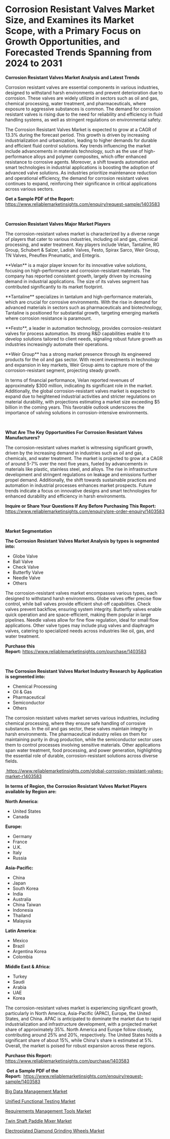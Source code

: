 <p><h1>Corrosion Resistant Valves Market Size, and Examines its Market Scope, with a Primary Focus on Growth Opportunities, and Forecasted Trends Spanning from 2024 to 2031</h1></p><p><strong>Corrosion Resistant Valves Market Analysis and Latest Trends</strong></p>
<p><p>Corrosion resistant valves are essential components in various industries, designed to withstand harsh environments and prevent deterioration due to corrosion. These valves are widely utilized in sectors such as oil and gas, chemical processing, water treatment, and pharmaceuticals, where exposure to aggressive substances is common. The demand for corrosion resistant valves is rising due to the need for reliability and efficiency in fluid handling systems, as well as stringent regulations on environmental safety.</p><p>The Corrosion Resistant Valves Market is expected to grow at a CAGR of 13.3% during the forecast period. This growth is driven by increasing industrialization and urbanization, leading to higher demands for durable and efficient fluid control solutions. Key trends influencing the market include advancements in materials technology, such as the use of high-performance alloys and polymer composites, which offer enhanced resistance to corrosive agents. Moreover, a shift towards automation and smart technologies in industrial applications is boosting the adoption of advanced valve solutions. As industries prioritize maintenance reduction and operational efficiency, the demand for corrosion resistant valves continues to expand, reinforcing their significance in critical applications across various sectors.</p></p>
<p><strong>Get a Sample PDF of the Report:&nbsp;</strong> <a href="https://www.reliablemarketinsights.com/enquiry/request-sample/1403583?utm_campaign=1785&utm_medium=2&utm_source=Github&utm_content=ia&utm_term=23102024&utm_id=corrosion-resistant-valves">https://www.reliablemarketinsights.com/enquiry/request-sample/1403583</a></p>
<p>&nbsp;</p>
<p><strong>Corrosion Resistant Valves Major Market Players</strong></p>
<p><p>The corrosion-resistant valves market is characterized by a diverse range of players that cater to various industries, including oil and gas, chemical processing, and water treatment. Key players include Velan, Tantaline, RG Group, Schubert & Salzer, Ladish Valves, Festo, Spirax Sarco, Weir Group, TN Valves, Pneuflex Pneumatic, and Entegris.</p><p>**Velan** is a major player known for its innovative valve solutions, focusing on high-performance and corrosion-resistant materials. The company has reported consistent growth, largely driven by increasing demand in industrial applications. The size of its valves segment has contributed significantly to its market footprint.</p><p>**Tantaline** specializes in tantalum and high-performance materials, which are crucial for corrosive environments. With the rise in demand for advanced materials in sectors such as pharmaceuticals and biotechnology, Tantaline is positioned for substantial growth, targeting emerging markets where corrosion resistance is paramount.</p><p>**Festo**, a leader in automation technology, provides corrosion-resistant valves for process automation. Its strong R&D capabilities enable it to develop solutions tailored to client needs, signaling robust future growth as industries increasingly automate their operations.</p><p>**Weir Group** has a strong market presence through its engineered products for the oil and gas sector. With recent investments in technology and expansion in key markets, Weir Group aims to capture more of the corrosion-resistant segment, projecting steady growth.</p><p>In terms of financial performance, Velan reported revenues of approximately $300 million, indicating its significant role in the market. Additionally, the global corrosion-resistant valves market is expected to expand due to heightened industrial activities and stricter regulations on material durability, with projections estimating a market size exceeding $5 billion in the coming years. This favorable outlook underscores the importance of valving solutions in corrosion-intensive environments.</p></p>
<p>&nbsp;</p>
<p><strong>What Are The Key Opportunities For Corrosion Resistant Valves Manufacturers?</strong></p>
<p><p>The corrosion-resistant valves market is witnessing significant growth, driven by the increasing demand in industries such as oil and gas, chemicals, and water treatment. The market is projected to grow at a CAGR of around 5-7% over the next five years, fueled by advancements in materials like plastic, stainless steel, and alloys. The rise in infrastructure development and stringent regulations on leakage and emissions further propel demand. Additionally, the shift towards sustainable practices and automation in industrial processes enhances market prospects. Future trends indicate a focus on innovative designs and smart technologies for enhanced durability and efficiency in harsh environments.</p></p>
<p><strong>Inquire or Share Your Questions If Any Before Purchasing This Report:</strong> <a href="https://www.reliablemarketinsights.com/enquiry/pre-order-enquiry/1403583?utm_campaign=1785&utm_medium=2&utm_source=Github&utm_content=ia&utm_term=23102024&utm_id=corrosion-resistant-valves">https://www.reliablemarketinsights.com/enquiry/pre-order-enquiry/1403583</a></p>
<p>&nbsp;</p>
<p><strong>Market Segmentation</strong></p>
<p><strong>The Corrosion Resistant Valves Market Analysis by types is segmented into:</strong></p>
<p><ul><li>Globe Valve</li><li>Ball Valve</li><li>Check Valve</li><li>Butterfly Valve</li><li>Needle Valve</li><li>Others</li></ul></p>
<p><p>The corrosion-resistant valves market encompasses various types, each designed to withstand harsh environments. Globe valves offer precise flow control, while ball valves provide efficient shut-off capabilities. Check valves prevent backflow, ensuring system integrity. Butterfly valves enable quick operation and are space-efficient, making them popular in large pipelines. Needle valves allow for fine flow regulation, ideal for small flow applications. Other valve types may include plug valves and diaphragm valves, catering to specialized needs across industries like oil, gas, and water treatment.</p></p>
<p><strong>Purchase this Report:&nbsp;</strong><a href="https://www.reliablemarketinsights.com/purchase/1403583?utm_campaign=1785&utm_medium=2&utm_source=Github&utm_content=ia&utm_term=23102024&utm_id=corrosion-resistant-valves">https://www.reliablemarketinsights.com/purchase/1403583</a></p>
<p>&nbsp;</p>
<p><strong>The Corrosion Resistant Valves Market Industry Research by Application is segmented into:</strong></p>
<p><ul><li>Chemical Processing</li><li>Oil & Gas</li><li>Pharmaceutical</li><li>Semiconductor</li><li>Others</li></ul></p>
<p><p>The corrosion resistant valves market serves various industries, including chemical processing, where they ensure safe handling of corrosive substances. In the oil and gas sector, these valves maintain integrity in harsh environments. The pharmaceutical industry relies on them for maintaining purity in drug production, while the semiconductor sector uses them to control processes involving sensitive materials. Other applications span water treatment, food processing, and power generation, highlighting the essential role of durable, corrosion-resistant solutions across diverse fields.</p></p>
<p><a href="https://www.reliablemarketinsights.com/global-corrosion-resistant-valves-market-r1403583?utm_campaign=1785&utm_medium=2&utm_source=Github&utm_content=ia&utm_term=23102024&utm_id=corrosion-resistant-valves">&nbsp;https://www.reliablemarketinsights.com/global-corrosion-resistant-valves-market-r1403583</a></p>
<p><strong>In terms of Region, the Corrosion Resistant Valves Market Players available by Region are:</strong></p>
<p>
    <p> <strong> North America: </strong>
        <ul>
            <li>United States</li>
            <li>Canada</li>
        </ul>
        </p> 
    <p> <strong> Europe: </strong>
        <ul>
            <li>Germany</li>
            <li>France</li>
            <li>U.K.</li>
            <li>Italy</li>
            <li>Russia</li>
        </ul>
        </p> 
    <p> <strong> Asia-Pacific: </strong>
        <ul>
            <li>China</li>
            <li>Japan</li>
            <li>South Korea</li>
            <li>India</li>
            <li>Australia</li>
            <li>China Taiwan</li>
            <li>Indonesia</li>
            <li>Thailand</li>
            <li>Malaysia</li>
        </ul>
        </p> 
    <p> <strong> Latin America: </strong>
        <ul>
            <li>Mexico</li>
            <li>Brazil</li>
            <li>Argentina Korea</li>
            <li>Colombia</li>
        </ul>
        </p> 
    <p> <strong> Middle East & Africa: </strong>
        <ul>
            <li>Turkey</li>
            <li>Saudi</li>
            <li>Arabia</li>
            <li>UAE</li>
            <li>Korea</li>
        </ul>
    </p>
    </p>
<p><p>The corrosion-resistant valves market is experiencing significant growth, particularly in North America, Asia-Pacific (APAC), Europe, the United States, and China. APAC is anticipated to dominate the market due to rapid industrialization and infrastructure development, with a projected market share of approximately 35%. North America and Europe follow closely, contributing around 25% and 20%, respectively. The United States holds a significant share of about 15%, while China's share is estimated at 5%. Overall, the market is poised for robust expansion across these regions.</p></p>
<p><strong>Purchase this Report: </strong><a href="https://www.reliablemarketinsights.com/purchase/1403583?utm_campaign=1785&utm_medium=2&utm_source=Github&utm_content=ia&utm_term=23102024&utm_id=corrosion-resistant-valves">https://www.reliablemarketinsights.com/purchase/1403583</a></p>
<p>&nbsp;<strong>Get a Sample PDF of the Report:&nbsp;&nbsp;</strong><a href="https://www.reliablemarketinsights.com/enquiry/request-sample/1403583?utm_campaign=1785&utm_medium=2&utm_source=Github&utm_content=ia&utm_term=23102024&utm_id=corrosion-resistant-valves">https://www.reliablemarketinsights.com/enquiry/request-sample/1403583</a></p>
<p><strong></strong></p>
<p><p><a href="https://www.linkedin.com/pulse/pioneering-growth-analyzing-global-big-data-management-market-7huaf?utm_campaign=1785&utm_medium=2&utm_source=Github&utm_content=ia&utm_term=23102024&utm_id=corrosion-resistant-valves">Big Data Management Market</a></p><p><a href="https://www.linkedin.com/pulse/unified-functional-testing-market-size-share-growth-analysis-type-xqj0f?utm_campaign=1785&utm_medium=2&utm_source=Github&utm_content=ia&utm_term=23102024&utm_id=corrosion-resistant-valves">Unified Functional Testing Market</a></p><p><a href="https://www.linkedin.com/pulse/comprehensive-requirements-management-tools-market-report-segmentation-mhi1f?utm_campaign=1785&utm_medium=2&utm_source=Github&utm_content=ia&utm_term=23102024&utm_id=corrosion-resistant-valves">Requirements Management Tools Market</a></p><p><a href="https://github.com/elizabethdagraca/Market-Research-Report-List-5/blob/main/twin-shaft-paddle-mixer-market.md?utm_campaign=1785&utm_medium=2&utm_source=Github&utm_content=ia&utm_term=23102024&utm_id=corrosion-resistant-valves">Twin Shaft Paddle Mixer Market</a></p><p><a href="https://issuu.com/reportprime-2/docs/electroplated-diamond-grinding-whee_9bcbd8f3fd52e5?utm_campaign=1785&utm_medium=2&utm_source=Github&utm_content=ia&utm_term=23102024&utm_id=corrosion-resistant-valves">Electroplated Diamond Grinding Wheels Market</a></p></p>